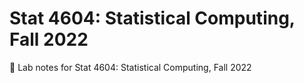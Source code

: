 # Stat 4604: Statistical Computing, Fall 2022

:orange_book: Lab notes for Stat 4604: Statistical Computing, Fall 2022
